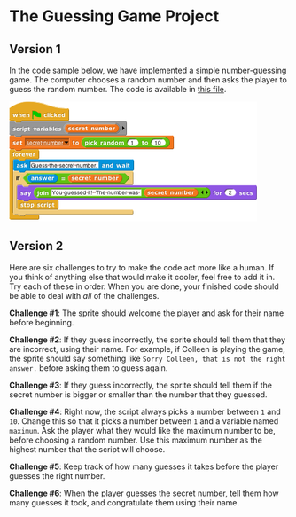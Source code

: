 # The Guessing Game Project

## Version 1

In the code sample below, we have implemented a simple number-guessing game. The computer chooses a random number and then asks the player to guess the random number. The code is available in [this file](http://snap.berkeley.edu/snapsource/snap.html#open:https://beautyjoy.github.io/bjc-r/prog/conditionals/guess-number.xml).

![](../.gitbook/assets/image%20%2867%29.png)

## Version 2

 Here are six challenges to try to make the code act more like a human. If you think of anything else that would make it cooler, feel free to add it in. Try each of these in order. When you are done, your finished code should be able to deal with _all_ of the challenges.

**Challenge \#1**: The sprite should welcome the player and ask for their name before beginning.  
  
**Challenge \#2**: If they guess incorrectly, the sprite should tell them that they are incorrect, using their name. For example, if Colleen is playing the game, the sprite should say something like `Sorry Colleen, that is not the right answer.` before asking them to guess again.  
  
**Challenge \#3**: If they guess incorrectly, the sprite should tell them if the secret number is bigger or smaller than the number that they guessed.  
  
**Challenge \#4**: Right now, the script always picks a number between `1` and `10`. Change this so that it picks a number between `1` and a variable named `maximum`. Ask the player what they would like the maximum number to be, before choosing a random number. Use this maximum number as the highest number that the script will choose.  
  
**Challenge \#5**: Keep track of how many guesses it takes before the player guesses the right number.  
  
**Challenge \#6**: When the player guesses the secret number, tell them how many guesses it took, and congratulate them using their name.

